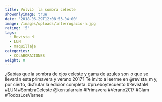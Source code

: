 ```yaml
---
title: Volvió  la sombra celeste
showonlyimage: true
date: '2018-06-29T12:08:53-04:00'
image: /images/uploads/interrogacio-n.jpg
rating: '5'
tags:
  - Revista M
  - LUN
  - maquillaje
categories:
  - COLABORACIONES
weight: 0
---
```

¿Sabías que la sombra de ojos celeste y gama de azules son lo que se llevarán esta primavera y verano 2017? Te invito a leerme en @revista_m y, por cierto, disfrutar la edición completa. #prueboytecuento #RevistaM #LUN #SombraCeleste @kenitalarrain #Primavera #Verano2017 #Glam #TodosLosViernes
